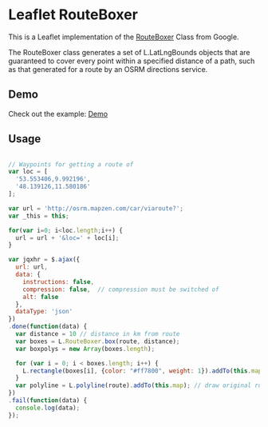 # Leaflet RouteBoxer

This is a Leaflet implementation of the [RouteBoxer](http://google-maps-utility-library-v3.googlecode.com/svn/trunk/routeboxer/docs/examples.html) Class from Google.

The RouteBoxer class generates a set of L.LatLngBounds objects that are guaranteed
to cover every point within a specified distance of a path, such as that generated
for a route by an OSRM directions service.

## Demo

Check out the example: [Demo](http://stephangeorg.github.io/leaflet-routeboxer/example/)

## Usage

```javascript

// Waypoints for getting a route of
var loc = [
  '53.553406,9.992196',
  '48.139126,11.580186'
];

var url = 'http://osrm.mapzen.com/car/viaroute?';
var _this = this;

for(var i=0; i<loc.length;i++) {
  url = url + '&loc=' + loc[i];
}

var jqxhr = $.ajax({
  url: url,
  data: {
    instructions: false,
    compression: false,  // compression must be switched of
    alt: false
  },
  dataType: 'json'
})
.done(function(data) {
  var distance = 10 // distance in km from route
  var boxes = L.RouteBoxer.box(route, distance);
  var boxpolys = new Array(boxes.length);

  for (var i = 0; i < boxes.length; i++) {
    L.rectangle(boxes[i], {color: "#ff7800", weight: 1}).addTo(this.map); // draw rectangles based on Bounds
  }
  var polyline = L.polyline(route).addTo(this.map); // draw original route
})
.fail(function(data) {
  console.log(data);
});

```
